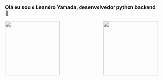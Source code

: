 ### Olá eu sou o Leandro Yamada, desenvolvedor python backend 👋

  <a href="https://github.com/LeandroYamada/github-readme-stats">
  <img align="left" height="180em" src="https://github-readme-stats.vercel.app/api?username=LeandroYamada&show_icons=true&theme=tokyonight&include_all_commits=true&count_private=true"/>
  <img align="right" height="180em" src="https://github-readme-stats.vercel.app/api/top-langs/?username=LeandroYamada&layout=compact&langs_count=7&theme=tokyonight"/>
